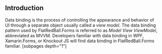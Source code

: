 ## Introduction

Data binding is the process of controlling the appearance and behavior of UI through a separate object usually called a *view model*. The data binding pattern used by FlatRedBall.Forms is referred to as *Model View ViewModel*, abbreviated as MVVM. Developers familiar with data binding in WPF, Xamarin.Forms, or Knockout JS will find data binding in FlatRedBall.Forms familiar. \[subpages depth="1"\]
